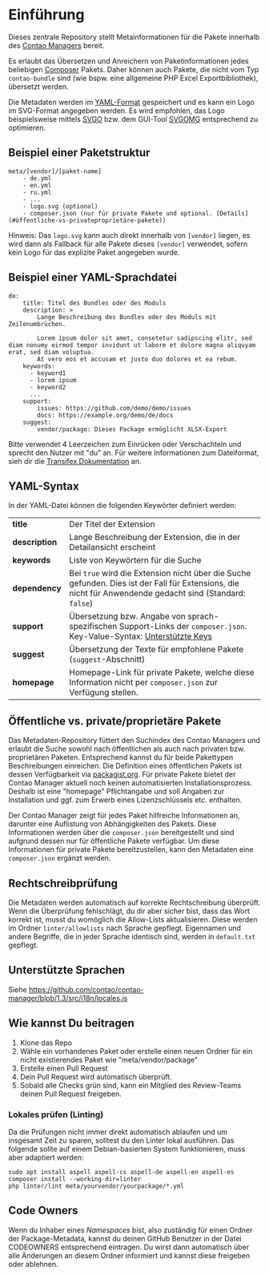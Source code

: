 # Einführung

Dieses zentrale Repository stellt Metainformationen für die Pakete innerhalb des [Contao Managers][3] bereit.

Es erlaubt das Übersetzen und Anreichern von Paketinformationen jedes beliebigen [Composer][1] Pakets. Daher können
auch Pakete, die nicht vom Typ `contao-bundle` sind (wie bspw. eine allgemeine PHP Excel Exportbibliothek), übersetzt
werden.

Die Metadaten werden im [YAML-Format][4] gespeichert und es kann ein Logo im SVG-Format angegeben werden. Es wird
empfohlen, das Logo beispielsweise mittels [SVGO][6] bzw. dem GUI-Tool [SVGOMG][7] entsprechend zu optimieren.

## Beispiel einer Paketstruktur

```
meta/[vendor]/[paket-name]
    - de.yml
    - en.yml
    - ru.yml
    - ...
    - logo.svg (optional)
    - composer.json (nur für private Pakete und optional. [Details](#öffentliche-vs-privateproprietäre-pakete))
```

Hinweis: Das `logo.svg` kann auch direkt innerhalb von `[vendor]` liegen, es wird dann als Fallback für alle Pakete
dieses `[vendor]` verwendet, sofern kein Logo für das explizite Paket angegeben wurde.

## Beispiel einer YAML-Sprachdatei

```
de:
    title: Titel des Bundles oder des Moduls
    description: >
        Lange Beschreibung des Bundles oder des Moduls mit Zeilenumbrüchen.

        Lorem ipsum dolor sit amet, consetetur sadipscing elitr, sed diam nonumy eirmod tempor invidunt ut labore et dolore magna aliquyam erat, sed diam voluptua.
        At vero eos et accusam et justo duo dolores et ea rebum.
    keywords:
      - keyword1
      - lorem ipsum
      - keyword2
      ...
    support:
        issues: https://github.com/demo/demo/issues
        docs: https://example.org/demo/de/docs
    suggest:
        vendor/package: Dieses Package ermöglicht XLSX-Export
```

Bitte verwendet 4 Leerzeichen zum Einrücken oder Verschachteln und sprecht den Nutzer mit "du" an.
Für weitere Informationen zum Dateiformat, sieh dir die [Transifex Dokumentation][2] an.

## YAML-Syntax

In der YAML-Datei können die folgenden Keywörter definiert werden:

| | |
|-|-|
| __title__       | Der Titel der Extension|
| __description__ | Lange Beschreibung der Extension, die in der Detailansicht erscheint |
| __keywords__    | Liste von Keywörtern für die Suche |
| __dependency__  | Bei `true` wird die Extension nicht über die Suche gefunden. Dies ist der Fall für Extensions, die nicht für Anwendende gedacht sind (Standard: `false`) |
| __support__     | Übersetzung bzw. Angabe von sprach-spezifischen Support-Links der `composer.json`. Key-Value-Syntax: [Unterstützte Keys][8] |
| __suggest__     | Übersetzung der Texte für empfohlene Pakete (`suggest`-Abschnitt) |
| __homepage__    | Homepage-Link für private Pakete, welche diese Information nicht per `composer.json` zur Verfügung stellen. |

## Öffentliche vs. private/proprietäre Pakete

Das Metadaten-Repository füttert den Suchindex des Contao Managers und erlaubt die Suche sowohl nach öffentlichen als auch
nach privaten bzw. proprietären Paketen. Entsprechend kannst du für beide Pakettypen Beschreibungen einreichen. Die
Definition eines öffentlichen Pakets ist dessen Verfügbarkeit via [packagist.org][5]. Für private Pakete bietet der
Contao Manager aktuell noch keinen automatisierten Installationsprozess. Deshalb ist eine "homepage" Pflichtangabe
und soll Angaben zur Installation und ggf. zum Erwerb eines Lizenzschlüssels etc. enthalten.

Der Contao Manager zeigt für jedes Paket hilfreiche Informationen an, darunter eine Auflistung von Abhängigkeiten des
Pakets. Diese Informationen werden über die `composer.json` bereitgestellt und sind aufgrund dessen nur für öffentliche
Pakete verfügbar. Um diese Informationen für private Pakete bereitzustellen, kann den Metadaten eine `composer.json` ergänzt
werden.

## Rechtschreibprüfung

Die Metadaten werden automatisch auf korrekte Rechtschreibung überprüft. Wenn die Überprüfung fehlschlägt, du dir aber sicher bist,
dass das Wort korrekt ist, musst du womöglich die Allow-Lists aktualisieren. Diese werden im Ordner `linter/allowlists` nach Sprache
gepflegt. Eigennamen und andere Begriffe, die in jeder Sprache identisch sind, werden in `default.txt` gepflegt.

## Unterstützte Sprachen

Siehe https://github.com/contao/contao-manager/blob/1.3/src/i18n/locales.js

## Wie kannst Du beitragen

1. Klone das Repo
2. Wähle ein vorhandenes Paket oder erstelle einen neuen Ordner für ein nicht existierendes Paket wie "meta/vendor/package"
3. Erstelle einen Pull Request
4. Dein Pull Request wird automatisch überprüft.
5. Sobald alle Checks grün sind, kann ein Mitglied des Review-Teams deinen Pull Request freigeben.

### Lokales prüfen (Linting)

Da die Prüfungen nicht immer direkt automatisch ablaufen und um insgesamt Zeit zu sparen, solltest du den Linter
lokal ausführen. Das folgende sollte auf einem Debian-basierten System funktionieren, muss aber adaptiert werden:

```
sudo apt install aspell aspell-cs aspell-de aspell-en aspell-es
composer install --working-dir=linter
php linter/lint meta/yourvendor/yourpackage/*.yml
```

## Code Owners

Wenn du Inhaber eines _Namespaces_ bist, also zuständig für einen Ordner der Package-Metadata, kannst du deinen GitHub
Benutzer in der Datei CODEOWNERS entsprechend eintragen. Du wirst dann automatisch über alle Änderungen an diesem
Ordner informiert und kannst diese freigeben oder ablehnen.


[1]: https://getcomposer.org
[2]: https://docs.transifex.com/formats/yaml
[3]: https://github.com/contao/contao-manager
[4]: http://yaml.org
[5]: https://packagist.org
[6]: https://github.com/svg/svgo
[7]: https://jakearchibald.github.io/svgomg/
[8]: https://getcomposer.org/doc/04-schema.md#support
